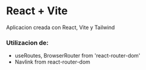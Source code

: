 # React + Vite

Aplicacion creada con React, Vite y Tailwind 

### Utilizacion de:

* useRoutes, BrowserRouter from 'react-router-dom'
* Navlink from react-router-dom